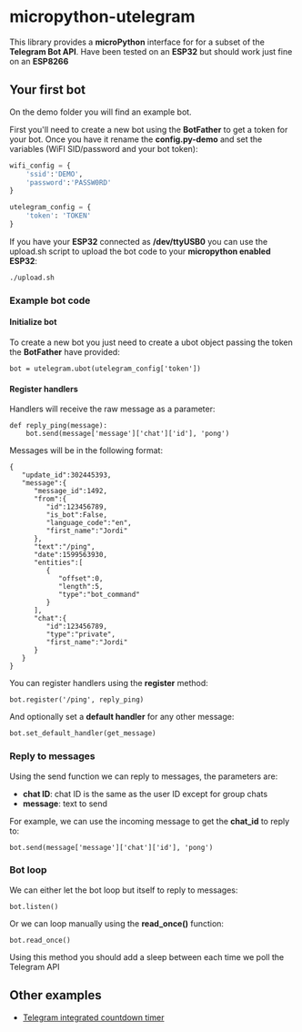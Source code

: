 # micropython-utelegram

This library provides a **microPython** interface for for a subset of the **Telegram Bot API**. Have been tested on an **ESP32** but should work just fine on an **ESP8266**

## Your first bot

On the demo folder you will find an example bot. 

First you'll need to create a new bot using the **BotFather** to get a token for your bot. Once you have it rename the **config.py-demo** and set the variables (WiFI SID/password and your bot token):

```python
wifi_config = {
    'ssid':'DEMO',
    'password':'PASSW0RD'
}

utelegram_config = {
    'token': 'TOKEN'
}
```

If you have your **ESP32** connected as **/dev/ttyUSB0** you can use the upload.sh script to upload the bot code to your **micropython enabled ESP32**:

```
./upload.sh
```

### Example bot code

#### Initialize bot

To create a new bot you just need to create a ubot object passing the token the **BotFather** have provided:

```
bot = utelegram.ubot(utelegram_config['token'])
```

#### Register handlers

Handlers will receive the raw message as a parameter:

```
def reply_ping(message):
    bot.send(message['message']['chat']['id'], 'pong')
```

Messages will be in the following format:

```
{
   "update_id":302445393,
   "message":{
      "message_id":1492,
      "from":{
         "id":123456789,
         "is_bot":False,
         "language_code":"en",
         "first_name":"Jordi"
      },
      "text":"/ping",
      "date":1599563930,
      "entities":[
         {
            "offset":0,
            "length":5,
            "type":"bot_command"
         }
      ],
      "chat":{
         "id":123456789,
         "type":"private",
         "first_name":"Jordi"
      }
   }
}
```

You can register handlers using the **register** method:

```
bot.register('/ping', reply_ping)
```

And optionally set a **default handler** for any other message:

```
bot.set_default_handler(get_message)
```

### Reply to messages

Using the send function we can reply to messages, the parameters are:

* **chat ID**: chat ID is the same as the user ID except for group chats
* **message**: text to send

For example, we can use the incoming message to get the **chat_id** to reply to:

```
bot.send(message['message']['chat']['id'], 'pong')
```

### Bot loop

We can either let the bot loop but itself to reply to messages:

```
bot.listen()
```

Or we can loop manually using the **read_once()** function:

```
bot.read_once()
```

Using this method you should add a sleep between each time we poll the Telegram API

## Other examples

* [Telegram integrated countdown timer](https://github.com/jordiprats/micropython-remainigdays)
